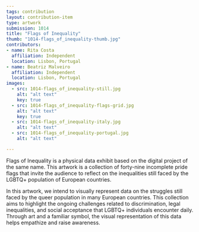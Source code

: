 ```yaml
---
tags: contribution
layout: contribution-item
type: artwork
submission: 1014
title: "Flags of Inequality"
thumb: "1014-flags_of_inequality-thumb.jpg"
contributors: 
- name: Rita Costa
  affiliation: Independent
  location: Lisbon, Portugal
- name: Beatriz Malveiro
  affiliation: Independent
  location: Lisbon, Portugal
images: 
  - src: 1014-flags_of_inequality-still.jpg
    alt: "alt text"
    key: true
  - src: 1014-flags_of_inequality-flags-grid.jpg
    alt: "alt text"
    key: true
  - src: 1014-flags_of_inequality-italy.jpg
    alt: "alt text"
  - src: 1014-flags_of_inequality-portugal.jpg
    alt: "alt text"

---
```


Flags of Inequality is a physical data exhibit based on the digital
project of the same name. This artwork is a collection of forty-nine
incomplete pride flags that invite the audience to reflect on the
inequalities still faced by the LGBTQ+ population of European
countries.

In this artwork, we intend to visually represent data on the struggles
still faced by the queer population in many European countries. This
collection aims to highlight the ongoing challenges related to
discrimination, legal inequalities, and social acceptance that LGBTQ+
individuals encounter daily. Through art and a familiar symbol, the
visual representation of this data helps empathize and raise awareness.
